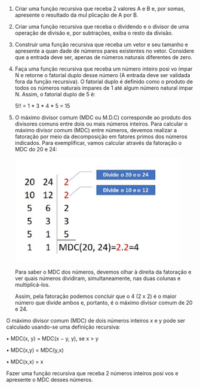 1. Criar uma função recursiva que receba 2 valores A e B e, por somas, apresente o resultado da
   mul plicação de A por B.


2. Criar uma função recursiva que receba o dividendo e o divisor de uma operação de divisão e, por
   subtrações, exiba o resto da divisão.


3. Construir uma função recursiva que receba um vetor e seu tamanho e apresente a quan dade de
   números pares existentes no vetor. Considere que a entrada deve ser, apenas de números naturais
   diferentes de zero.


4. Faça uma função recursiva que receba um número inteiro posi vo ímpar N e retorne o fatorial duplo
   desse número (A entrada deve ser validada fora da função recursiva). O fatorial duplo é definido como o
   produto de todos os números naturais ímpares de 1 até algum número natural ímpar N. Assim, o fatorial
   duplo de 5 é:


    5!! = 1 * 3 * 4 * 5 = 15


5. O máximo divisor comum (MDC ou M.D.C) corresponde ao produto dos divisores comuns entre dois ou
   mais números inteiros. Para calcular o máximo divisor comum (MDC) entre números, devemos realizar a
   fatoração por meio da decomposição em fatores primos dos números indicados.
   Para exemplificar, vamos calcular através da fatoração o MDC do 20 e 24:


   ![exemplo](../Imagens/img01.png)


   Para saber o MDC dos números, devemos olhar à direita da fatoração e ver quais números dividiram,
   simultaneamente, nas duas colunas e multiplicá-los.

   Assim, pela fatoração podemos concluir que o 4 (2 x 2) é o maior número que divide ambos e, portanto,
   é o máximo divisor comum de 20 e 24.

O máximo divisor comum (MDC) de dois números inteiros x e y pode ser calculado usando-se uma
definição recursiva:

• MDC(x, y) = MDC(x − y, y), se x > y

• MDC(x,y) = MDC(y,x)

• MDC(x,x) = x

Fazer uma função recursiva que receba 2 números inteiros posi vos e apresente o MDC desses números.